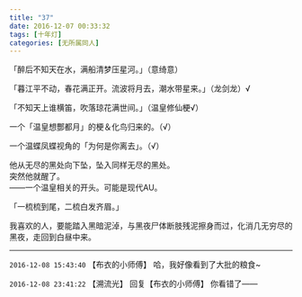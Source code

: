 ```yaml
---
title: "37"
date: 2016-12-07 00:33:32
tags: [十年灯]
categories: [无所属同人]
---
```


<p dir="ltr"  >「醉后不知天在水，满船清梦压星河。」（意绮意）</p> 
<p dir="ltr"  >「暮江平不动，春花满正开。流波将月去，潮水带星来。」（龙剑龙）√</p> 
<p dir="ltr"  >「不知天上谁横笛，吹落琼花满世间。」（温皇修仙梗√）</p> 
<p dir="ltr"  >一个「温皇想酆都月」的梗＆化鸟归来的。（√）</p> 
<p dir="ltr"  >一个温蝶凤蝶视角的「为何是你离去」。（√）</p> 
<p dir="ltr"  >他从无尽的黑处向下坠，坠入同样无尽的黑处。<br />突然他就醒了。<br />——一个温皇相关的开头。可能是现代AU。</p> 
<p dir="ltr"  >「一梳梳到尾，二梳白发齐眉。」</p> 
<p dir="ltr"  >我喜欢的人，要能踏入黑暗泥淖，与黑夜尸体断肢残泥擦身而过，化消几无穷尽的黑夜，走回到白昼中来。</p>

<!-- more -->

---

`2016-12-08 15:43:40` 【布衣的小师傅】 哈，我好像看到了大批的粮食~

`2016-12-08 23:41:22` 【溯流光】 回复【布衣的小师傅】 你看错了——
